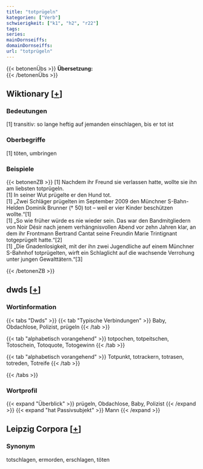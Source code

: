```yaml
---
title: "totprügeln"
kategorien: ["Verb"]
schwierigkeit: ["k1", "h2", "r22"]
tags:
series:
mainDornseiffs:
domainDornseiffs:
url: "totprügeln"
---
```


{{< betonenÜbs >}}
**Übersetzung:**  
{{< /betonenÜbs >}}

## Wiktionary [[+](https://de.wiktionary.org/wiki/totprügeln)]

### Bedeutungen
[1] transitiv: so lange heftig auf jemanden einschlagen, bis er tot ist  

### Oberbegriffe
[1] töten, umbringen  

### Beispiele
{{< betonenZB >}}
[1] Nachdem ihr Freund sie verlassen hatte, wollte sie ihn am liebsten totprügeln.  
[1] In seiner Wut prügelte er den Hund tot.  
[1] „Zwei Schläger prügelten im September 2009 den Münchner S-Bahn-Helden Dominik Brunner († 50) tot – weil er vier Kinder beschützen wollte.“[1]  
[1] „So wie früher würde es nie wieder sein. Das war den Bandmitgliedern von Noir Désir nach jenem verhängnisvollen Abend vor zehn Jahren klar, an dem ihr Frontmann Bertrand Cantat seine Freundin Marie Trintignant totgeprügelt hatte.“[2]  
[1] „Die Gnadenlosigkeit, mit der ihn zwei Jugendliche auf einem Münchner S-Bahnhof totprügelten, wirft ein Schlaglicht auf die wachsende Verrohung unter jungen Gewalttätern.“[3]  

{{< /betonenZB >}}


## dwds [[+](https://www.dwds.de/wb/totprügeln)]

### Wortinformation
{{< tabs "Dwds" >}}
{{< tab "Typische Verbindungen" >}}
Baby, Obdachlose, Polizist, prügeln
{{< /tab >}}

{{< tab "alphabetisch vorangehend" >}}
totpochen, totpeitschen, Totoschein, Totoquote, Totogewinn
{{< /tab >}}

{{< tab "alphabetisch vorangehend" >}}
Totpunkt, totrackern, totrasen, totreden, Totreife
{{< /tab >}}

{{< /tabs >}}

### Wortprofil
{{< expand "Überblick" >}} prügeln, Obdachlose, Baby, Polizist {{< /expand >}}
{{< expand "hat Passivsubjekt" >}} Mann {{< /expand >}}

## Leipzig Corpora [[+](https://corpora.uni-leipzig.de/en/res?word=totprügeln&corpusId=deu_newscrawl-public_2018)]


### Synonym
totschlagen, ermorden, erschlagen, töten

